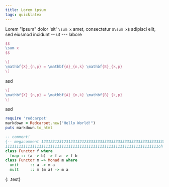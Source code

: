 ```yaml
---
title: Lorem ipsum
tags: quicklatex
---
```



Lorem "ipsum" dolor 'sit' `\sum x` amet, consectetur `$\sum x$` adipisci elit,
 sed eiusmod incidunt -- ut --- labore 

``` tex
$$
\sum x
$$
```

``` tex
\[
\mathbf{X}_{n,p} = \mathbf{A}_{n,k} \mathbf{B}_{k,p}
\]
```

asd

``` tex
\[
\mathbf{X}_{n,p} = \mathbf{A}_{n,k} \mathbf{B}_{k,p}
\]
```

asd


``` ruby
require 'redcarpet'
markdown = Redcarpet.new("Hello World!")
puts markdown.to_html
```

``` haskell
-- comment!
{-- megacomment 123123123123123132123333333333333333333333333333333333333333333
11111111111111111111111111111111111111111111111111111111111111111111oh yeah --}
class Functor f where
  fmap :: (a -> b) -> f a -> f b
class Functor m => Monad m where
  unit     :: a -> m a
  mult     :: m (m a) -> m a
```
{: .test}
